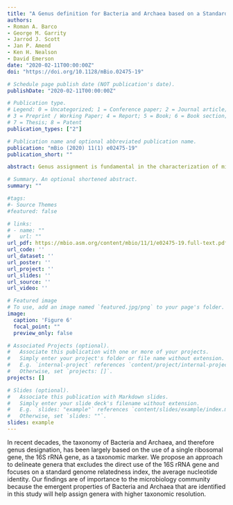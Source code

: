 ```yaml
---
title: "A Genus definition for Bacteria and Archaea based on a Standard Genome Relatedness Index"
authors:
- Roman A. Barco
- George M. Garrity
- Jarrod J. Scott
- Jan P. Amend
- Ken H. Nealson
- David Emerson
date: "2020-02-11T00:00:00Z"
doi: "https://doi.org/10.1128/mBio.02475-19"

# Schedule page publish date (NOT publication's date).
publishDate: "2020-02-11T00:00:00Z"

# Publication type.
# Legend: 0 = Uncategorized; 1 = Conference paper; 2 = Journal article;
# 3 = Preprint / Working Paper; 4 = Report; 5 = Book; 6 = Book section;
# 7 = Thesis; 8 = Patent
publication_types: ["2"]

# Publication name and optional abbreviated publication name.
publication: "mBio (2020) 11(1) e02475-19"
publication_short: ""

abstract: Genus assignment is fundamental in the characterization of microbes, yet there is currently no unambiguous way to demarcate genera solely using standard genomic relatedness indices. Here, we propose an approach to demarcate genera that relies on the combined use of the average nucleotide identity, genome alignment fraction, and the distinction between type- and non-type species. More than 3,500 genomes representing type strains of species from >850 genera of either bacterial or archaeal lineages were tested. Over 140 genera were analyzed in detail within the taxonomic context of order/family. Significant genomic differences between members of a genus and type species of other genera in the same order/family were conserved in 94% of the cases. Nearly 90% (92% if polyphyletic genera are excluded) of the type strains were classified in agreement with current taxonomy. The 448 type strains that need reclassification directly impact 33% of the genera analyzed in detail. The results provide a first line of evidence that the combination of genomic indices provides added resolution to effectively demarcate genera within the taxonomic framework that is currently based on the 16S rRNA gene. We also identify the emergence of natural breakpoints at the genome level that can further help in the circumscription of taxa, increasing the proportion of directly impacted genera to at least 43% and pointing at inaccuracies on the use of the 16S rRNA gene as a taxonomic marker, despite its precision. Altogether, these results suggest that genomic coherence is an emergent property of genera in Bacteria and Archaea.

# Summary. An optional shortened abstract.
summary: ""

#tags:
#- Source Themes
#featured: false

# links:
# - name: ""
#   url: ""
url_pdf: https://mbio.asm.org/content/mbio/11/1/e02475-19.full-text.pdf
url_code: ''
url_dataset: ''
url_poster: ''
url_project: ''
url_slides: ''
url_source: ''
url_video: ''

# Featured image
# To use, add an image named `featured.jpg/png` to your page's folder.
image:
  caption: 'Figure 6'
  focal_point: ""
  preview_only: false

# Associated Projects (optional).
#   Associate this publication with one or more of your projects.
#   Simply enter your project's folder or file name without extension.
#   E.g. `internal-project` references `content/project/internal-project/index.md`.
#   Otherwise, set `projects: []`.
projects: []

# Slides (optional).
#   Associate this publication with Markdown slides.
#   Simply enter your slide deck's filename without extension.
#   E.g. `slides: "example"` references `content/slides/example/index.md`.
#   Otherwise, set `slides: ""`.
slides: example
---
```


In recent decades, the taxonomy of Bacteria and Archaea, and therefore genus designation, has been largely based on the use of a single ribosomal gene, the 16S rRNA gene, as a taxonomic marker. We propose an approach to delineate genera that excludes the direct use of the 16S rRNA gene and focuses on a standard genome relatedness index, the average nucleotide identity. Our findings are of importance to the microbiology community because the emergent properties of Bacteria and Archaea that are identified in this study will help assign genera with higher taxonomic resolution.
